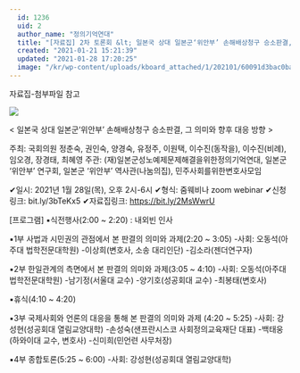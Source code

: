 ```yaml
---
  id: 1236
  uid: 2
  author_name: "정의기억연대"
  title: "[자료집] 2차 토론회 &lt; 일본국 상대 일본군‘위안부’ 손해배상청구 승소판결, 그 의미와 향후 대응 방향 &gt; 안내"
  created: "2021-01-21 15:21:39"
  updated: "2021-01-28 17:20:25"
  image: "/kr/wp-content/uploads/kboard_attached/1/202101/60091d3bac0ba2709805.jpg"
---
```

자료집-첨부파일 참고

![](/kr/wp-content/uploads/kboard_attached/1/202101/60091d3bac0ba2709805.jpg)

< 일본국 상대 일본군‘위안부’ 손해배상청구 승소판결, 그 의미와 향후 대응 방향 >

주최: 국회의원 정춘숙, 권인숙, 양경숙, 유정주, 이원택, 이수진(동작을), 이수진(비례), 임오경, 장경태, 최혜영
주관: (재)일본군성노예제문제해결을위한정의기억연대, 일본군 ‘위안부’ 연구회, 일본군 ‘위안부’ 역사관(나눔의집), 민주사회를위한변호사모임 

✔일시: 2021년 1월 28일(목), 오후 2시-6시
✔형식: 줌웨비나 zoom webinar 
✔신청링크: bit.ly/3bTeKx5
✔자료집링크: https://bit.ly/2MsWwrU

\[프로그램\]
▪식전행사(2:00 ~ 2:20) : 내외빈 인사

▪1부 사법과 시민권의 관점에서 본 판결의 의미와 과제(2:20 ~ 3:05)
-사회: 오동석(아주대 법학전문대학원)
-이상희(변호사, 소송 대리인단)
-김소라(젠더연구자)

▪2부 한일관계의 측면에서 본 판결의 의미와 과제(3:05 ~ 4:10)
-사회: 오동석(아주대 법학전문대학원)
-남기정(서울대 교수)
-양기호(성공회대 교수)
-최봉태(변호사)

▪휴식(4:10 ~ 4:20)

▪3부 국제사회와 언론의 대응을 통해 본 판결의 의미와 과제 (4:20 ~ 5:25)
-사회: 강성현(성공회대 열림교양대학)
-손성숙(샌프란시스코 사회정의교육재단 대표)
-백태웅(하와이대 교수, 변호사)
-신미희(민언련 사무처장)

▪4부 종합토론(5:25 ~ 6:00)
-사회: 강성현(성공회대 열림교양대학)